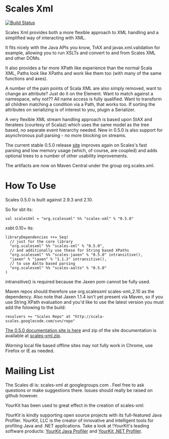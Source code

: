 # Scales Xml

[![Build Status](https://travis-ci.org/chris-twiner/scalesXml.png)](https://travis-ci.org/chris-twiner/scalesXml)

Scales Xml provides both a more flexible approach to XML handling and a simplified way of interacting with XML.  

It fits nicely with the Java APIs you know, TrAX and javax.xml.validation for example, allowing you to run XSLTs and convert to and from Scales XML and other DOMs.

It also provides a far more XPath like experience than the normal Scala XML, Paths look like XPaths and work like them too (with many of the same functions and axes).

A number of the pain points of Scala XML are also simply removed, want to change an attribute?  Just do it on the Element.  Want to match against a namespace, why not?? All name access is fully qualified.  Want to transform all children matching a condition via a Path, that works too.  If sorting the attributes on serializing is of interest to you, plugin a Serializer.

A very flexible XML stream handling approach is based upon StAX and Iteratees (courtesy of Scalaz) which uses the same model as the tree based, no separate event hierarchy needed.
  New in 0.5.0 is also support for asynchronous pull parsing - no more blocking on streams.

The current stable 0.5.0 release [site](http://scala-scales.googlecode.com/svn/sites/scales/scales-xml_2.10/0.5.0/index.html) improves again on Scales's fast parsing and low memory usage (which, of course, are coupled) and adds optional trees to a number of other usability improvements.

The artifacts are now on Maven Central under the group org.scales.xml.

# How To Use

Scales 0.5.0 is built against 2.9.3 and 2.10.

So for sbt its:

    val scalesXml = "org.scalesxml" %% "scales-xml" % "0.5.0"

xsbt 0.10+ its:

    libraryDependencies ++= Seq(
      // just for the core library
      "org.scalesxml" %% "scales-xml" % "0.5.0",
      // and additionally use these for String based XPaths
      "org.scalesxml" %% "scales-jaxen" % "0.5.0" intransitive(),
      "jaxen" % "jaxen" % "1.1.3" intransitive(),
      // to use Aalto based parsing
      "org.scalesxml" %% "scales-aalto" % "0.5.0"
    )

intransitive() is required because the Jaxen pom cannot be fully used.

Maven repos should therefore use org.scalesxml scales-xml_2.10 as the dependency.   Also note that Jaxen 1.1.4 isn't yet present via Maven, so if you use String XPath evaluation and you'd like to use the latest version you must add the folowing to the build:

    resolvers += "Scales Repo" at "http://scala-scales.googlecode.com/svn/repo"

[The 0.5.0 documentation site is here](https://scalesxml.github.io/scales-xml_2.10/0.5.0/index.html) and zip of the site documentation is available at [scales-xml.zip](https://scalesxml.github.io/scales-xml_2.10/0.5.0/0.5.0/org.scalesxml-scales-xml-0.5.0-site.zip).

_Warning_ local file based offline sites may not fully work in Chrome, use Firefox or IE as needed.

# Mailing List

The Scales dl is: scales-xml at googlegroups.com .  Feel free to ask questions or make suggestions there.  Issues should really be raised on github however.

YourKit has been used to great effect in the creation of scales-xml:

*YourKit* is kindly supporting open source projects with its full-featured Java Profiler.
*YourKit*, LLC is the creator of innovative and intelligent tools for profiling
Java and .NET applications. Take a look at !YourKit's leading software products:
[YourKit Java Profiler](http://www.yourkit.com/java/profiler/index.jsp) and
[YourKit .NET Profiler](http://www.yourkit.com/.net/profiler/index.jsp).
